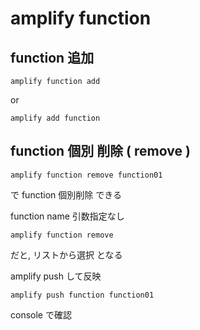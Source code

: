 
# amplify function


## function 追加

```
amplify function add
```

or

```
amplify add function
```


## function 個別 削除 ( remove )

```
amplify function remove function01
```

で function 個別削除 できる


function name 引数指定なし

```
amplify function remove
```

だと, リストから選択 となる

amplify push して反映

```
amplify push function function01
```

console で確認


